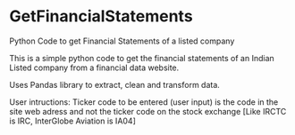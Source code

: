 # GetFinancialStatements
Python Code to get Financial Statements of a listed company

This is a simple python code to get the financial statements of an Indian Listed company from a financial data website. 

Uses Pandas library to extract, clean and transform data.

User intructions:
Ticker code to be entered (user input) is the code in the site web adress and not the ticker code on the stock exchange [Like IRCTC is IRC, InterGlobe Aviation is IA04]
